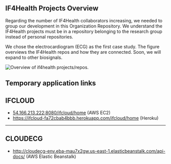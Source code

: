 ## IF4Health Projects Overview

Regarding the number of IF4Health collaborators increasing, we needed to group our development in this Organization Repository. We understand the IF4Health projects must be in a repository belonging to the research group instead of personal repositories.

We chose the electrocardiogram (ECG) as the first case study. The figure overviews the IF4Health repos and how they are connected. Soon, we will expand to other biosignals.

![Overview of if4health projects/repos.](https://github.com/if4health/.github/blob/main/if4health-projects-overview-2.png)


## Temporary application links

## IFCLOUD

* [54.166.213.222:8080/ifcloud/home](54.166.213.222:8080/ifcloud/home) (AWS EC2)
* https://ifcloud-fa72cbab4bbb.herokuapp.com/ifcloud/home (Heroku)

---

## CLOUDECG

* http://cloudecg-env.eba-mau7x2gw.us-east-1.elasticbeanstalk.com/api-docs/ (AWS Elastic Beanstalk)


